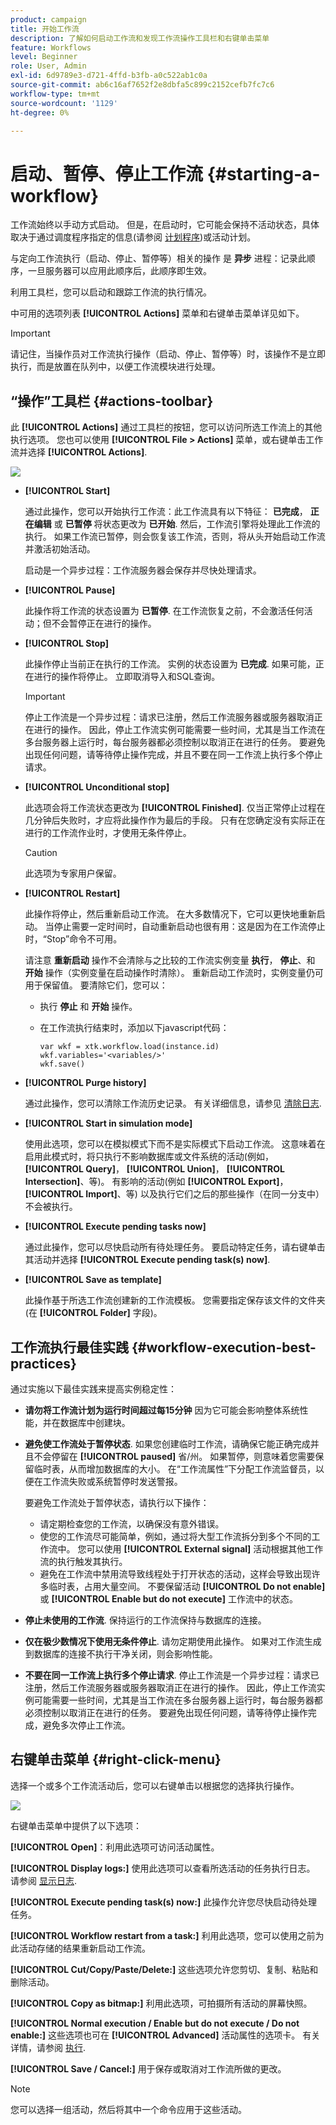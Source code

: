 ```yaml
---
product: campaign
title: 开始工作流
description: 了解如何启动工作流和发现工作流操作工具栏和右键单击菜单
feature: Workflows
level: Beginner
role: User, Admin
exl-id: 6d9789e3-d721-4ffd-b3fb-a0c522ab1c0a
source-git-commit: ab6c16af7652f2e8dbfa5c899c2152cefb7fc7c6
workflow-type: tm+mt
source-wordcount: '1129'
ht-degree: 0%

---
```


# 启动、暂停、停止工作流 {#starting-a-workflow}

工作流始终以手动方式启动。 但是，在启动时，它可能会保持不活动状态，具体取决于通过调度程序指定的信息(请参阅 [计划程序](scheduler.md))或活动计划。

与定向工作流执行（启动、停止、暂停等）相关的操作 是 **异步** 进程：记录此顺序，一旦服务器可以应用此顺序后，此顺序即生效。

利用工具栏，您可以启动和跟踪工作流的执行情况。

中可用的选项列表 **[!UICONTROL Actions]** 菜单和右键单击菜单详见如下。

>[!IMPORTANT]
>
>请记住，当操作员对工作流执行操作（启动、停止、暂停等）时，该操作不是立即执行，而是放置在队列中，以便工作流模块进行处理。

## “操作”工具栏 {#actions-toolbar}

此 **[!UICONTROL Actions]** 通过工具栏的按钮，您可以访问所选工作流上的其他执行选项。 您也可以使用 **[!UICONTROL File > Actions]** 菜单，或右键单击工作流并选择 **[!UICONTROL Actions]**.

![](assets/purge_historique.png)

* **[!UICONTROL Start]**

  通过此操作，您可以开始执行工作流：此工作流具有以下特征： **已完成**， **正在编辑** 或 **已暂停** 将状态更改为 **已开始**. 然后，工作流引擎将处理此工作流的执行。 如果工作流已暂停，则会恢复该工作流，否则，将从头开始启动工作流并激活初始活动。

  启动是一个异步过程：工作流服务器会保存并尽快处理请求。

* **[!UICONTROL Pause]**

  此操作将工作流的状态设置为 **已暂停**. 在工作流恢复之前，不会激活任何活动；但不会暂停正在进行的操作。

* **[!UICONTROL Stop]**

  此操作停止当前正在执行的工作流。 实例的状态设置为 **已完成**. 如果可能，正在进行的操作将停止。 立即取消导入和SQL查询。

  >[!IMPORTANT]
  >
  >停止工作流是一个异步过程：请求已注册，然后工作流服务器或服务器取消正在进行的操作。 因此，停止工作流实例可能需要一些时间，尤其是当工作流在多台服务器上运行时，每台服务器都必须控制以取消正在进行的任务。 要避免出现任何问题，请等待停止操作完成，并且不要在同一工作流上执行多个停止请求。

* **[!UICONTROL Unconditional stop]**

  此选项会将工作流状态更改为 **[!UICONTROL Finished]**. 仅当正常停止过程在几分钟后失败时，才应将此操作作为最后的手段。 只有在您确定没有实际正在进行的工作流作业时，才使用无条件停止。

  >[!CAUTION]
  >
  >此选项为专家用户保留。

* **[!UICONTROL Restart]**

  此操作将停止，然后重新启动工作流。 在大多数情况下，它可以更快地重新启动。 当停止需要一定时间时，自动重新启动也很有用：这是因为在工作流停止时，“Stop”命令不可用。

  请注意 **重新启动** 操作不会清除与之比较的工作流实例变量 **执行**， **停止**、和 **开始** 操作（实例变量在启动操作时清除）。 重新启动工作流时，实例变量仍可用于保留值。 要清除它们，您可以：
   * 执行 **停止** 和 **开始** 操作。
   * 在工作流执行结束时，添加以下javascript代码：

     ```
     var wkf = xtk.workflow.load(instance.id)
     wkf.variables='<variables/>'
     wkf.save()
     ```

* **[!UICONTROL Purge history]**

  通过此操作，您可以清除工作流历史记录。 有关详细信息，请参见 [清除日志](monitor-workflow-execution.md#purging-the-logs).

* **[!UICONTROL Start in simulation mode]**

  使用此选项，您可以在模拟模式下而不是实际模式下启动工作流。 这意味着在启用此模式时，将只执行不影响数据库或文件系统的活动(例如， **[!UICONTROL Query]**， **[!UICONTROL Union]**， **[!UICONTROL Intersection]**、等)。 有影响的活动(例如 **[!UICONTROL Export]**， **[!UICONTROL Import]**、等) 以及执行它们之后的那些操作（在同一分支中）不会被执行。

* **[!UICONTROL Execute pending tasks now]**

  通过此操作，您可以尽快启动所有待处理任务。 要启动特定任务，请右键单击其活动并选择 **[!UICONTROL Execute pending task(s) now]**.


* **[!UICONTROL Save as template]**

  此操作基于所选工作流创建新的工作流模板。 您需要指定保存该文件的文件夹(在 **[!UICONTROL Folder]** 字段)。


## 工作流执行最佳实践 {#workflow-execution-best-practices}

通过实施以下最佳实践来提高实例稳定性：

* **请勿将工作流计划为运行时间超过每15分钟** 因为它可能会影响整体系统性能，并在数据库中创建块。

* **避免使工作流处于暂停状态**. 如果您创建临时工作流，请确保它能正确完成并且不会停留在 **[!UICONTROL paused]** 省/州。 如果暂停，则意味着您需要保留临时表，从而增加数据库的大小。 在“工作流属性”下分配工作流监督员，以便在工作流失败或系统暂停时发送警报。

  要避免工作流处于暂停状态，请执行以下操作：

   * 请定期检查您的工作流，以确保没有意外错误。
   * 使您的工作流尽可能简单，例如，通过将大型工作流拆分到多个不同的工作流中。 您可以使用 **[!UICONTROL External signal]** 活动根据其他工作流的执行触发其执行。
   * 避免在工作流中禁用流导致线程处于打开状态的活动，这样会导致出现许多临时表，占用大量空间。 不要保留活动 **[!UICONTROL Do not enable]** 或 **[!UICONTROL Enable but do not execute]** 工作流中的状态。

* **停止未使用的工作流**. 保持运行的工作流保持与数据库的连接。

* **仅在极少数情况下使用无条件停止**. 请勿定期使用此操作。 如果对工作流生成到数据库的连接不执行干净关闭，则会影响性能。

* **不要在同一工作流上执行多个停止请求**. 停止工作流是一个异步过程：请求已注册，然后工作流服务器或服务器取消正在进行的操作。 因此，停止工作流实例可能需要一些时间，尤其是当工作流在多台服务器上运行时，每台服务器都必须控制以取消正在进行的任务。 要避免出现任何问题，请等待停止操作完成，避免多次停止工作流。

## 右键单击菜单 {#right-click-menu}

选择一个或多个工作流活动后，您可以右键单击以根据您的选择执行操作。

![](assets/contextual_menu.png)

右键单击菜单中提供了以下选项：

**[!UICONTROL Open]**：利用此选项可访问活动属性。

**[!UICONTROL Display logs:]** 使用此选项可以查看所选活动的任务执行日志。 请参阅 [显示日志](monitor-workflow-execution.md#displaying-logs).

**[!UICONTROL Execute pending task(s) now:]** 此操作允许您尽快启动待处理任务。

**[!UICONTROL Workflow restart from a task:]** 利用此选项，您可以使用之前为此活动存储的结果重新启动工作流。

**[!UICONTROL Cut/Copy/Paste/Delete:]** 这些选项允许您剪切、复制、粘贴和删除活动。

**[!UICONTROL Copy as bitmap:]** 利用此选项，可拍摄所有活动的屏幕快照。

**[!UICONTROL Normal execution / Enable but do not execute / Do not enable:]** 这些选项也可在 **[!UICONTROL Advanced]** 活动属性的选项卡。 有关详情，请参阅 [执行](advanced-parameters.md#execution).

**[!UICONTROL Save / Cancel:]** 用于保存或取消对工作流所做的更改。

>[!NOTE]
>
>您可以选择一组活动，然后将其中一个命令应用于这些活动。

